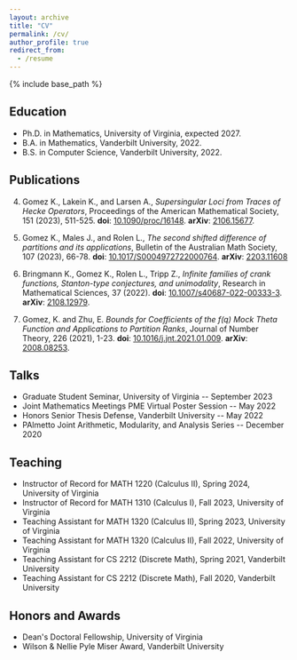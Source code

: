 ```yaml
---
layout: archive
title: "CV"
permalink: /cv/
author_profile: true
redirect_from:
  - /resume
---
```


{% include base_path %}

## Education

- Ph.D. in Mathematics, University of Virginia, expected 2027.
- B.A. in Mathematics, Vanderbilt University, 2022.
- B.S. in Computer Science, Vanderbilt University, 2022.

## Publications

4. Gomez K., Lakein K., and Larsen A., *Supersingular Loci from Traces of Hecke Operators*,
   Proceedings of the American Mathematical Society, 151 (2023), 511-525. **doi**: [10.1090/proc/16148](https://doi.org/10.1090/proc/16148). **arXiv**: [2106.15677](https://arxiv.org/abs/2106.15677).

3. Gomez K., Males J., and Rolen L., *The second shifted difference of partitions and its
   applications*, Bulletin of the Australian Math Society, 107 (2023), 66-78. **doi**: [10.1017/S0004972722000764](https://doi.org/10.1017/S0004972722000764). **arXiv**: [2203.11608](https://arxiv.org/abs/2203.11608)

2. Bringmann K., Gomez K., Rolen L., Tripp Z., *Infinite families of crank functions,
   Stanton-type conjectures, and unimodality*, Research in Mathematical Sciences, 37 (2022). **doi**: [10.1007/s40687-022-00333-3](https://doi.org/10.1007/s40687-022-00333-3). **arXiv**: [2108.12979](https://arxiv.org/abs/2108.12979).

1. Gomez, K. and Zhu, E. *Bounds for Coefficients of the f(q) Mock Theta Function and
   Applications to Partition Ranks*, Journal of Number Theory, 226 (2021), 1-23. **doi**: [10.1016/j.jnt.2021.01.009](https://doi.org/10.1016/j.jnt.2021.01.009). **arXiv**: [2008.08253](https://arxiv.org/abs/2008.08253).

## Talks

- Graduate Student Seminar, University of Virginia -- September 2023
- Joint Mathematics Meetings PME Virtual Poster Session -- May 2022
- Honors Senior Thesis Defense, Vanderbilt University -- May 2022
- PAlmetto Joint Arithmetic, Modularity, and Analysis Series -- December 2020

## Teaching

- Instructor of Record for MATH 1220 (Calculus II), Spring 2024, University of Virginia
- Instructor of Record for MATH 1310 (Calculus I), Fall 2023, University of Virginia
- Teaching Assistant for MATH 1320 (Calculus II), Spring 2023, University of Virginia
- Teaching Assistant for MATH 1320 (Calculus II), Fall 2022, University of Virginia
- Teaching Assistant for CS 2212 (Discrete Math), Spring 2021, Vanderbilt University
- Teaching Assistant for CS 2212 (Discrete Math), Fall 2020, Vanderbilt University
  
## Honors and Awards

- Dean's Doctoral Fellowship, University of Virginia
- Wilson & Nellie Pyle Miser Award, Vanderbilt University